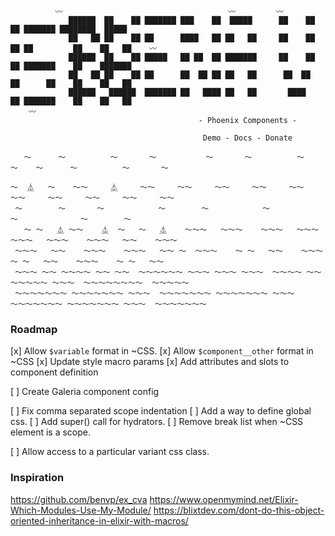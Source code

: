 ```


          〰                                     〰         〰
             ██████  ██    ██ ███████ ███    ██  █████      ██    ██ ██ ███████ ████████  █████
             ██   ██ ██    ██ ██      ████   ██ ██   ██     ██    ██ ██ ██         ██    ██   ██    〰
             ██████  ██    ██ █████   ██ ██  ██ ███████     ██    ██ ██ ███████    ██    ███████
             ██   ██ ██    ██ ██      ██  ██ ██ ██   ██      ██  ██  ██      ██    ██    ██   ██
             ██████   ██████  ███████ ██   ████ ██   ██       ████   ██ ███████    ██    ██   ██
    〰
                                          - Phoenix Components -

                                           Demo - Docs - Donate

   〜      〜          〜       〜           〜       〜          〜       〜    〜      〜          〜       〜

〜  ⏅   〜    〜〜     ⏅     〜〜     〜〜     〜〜     〜〜     〜〜     〜〜     〜〜     〜〜     〜〜     〜〜
 〜        〜       〜            〜        〜            〜           〜              〜        〜
   〜 〜   ⏅ 〜〜    ⏅  〜   〜   ⏅    〜〜〜   〜〜〜    〜〜〜   〜〜〜    〜〜〜   〜〜〜    〜〜〜   〜〜    〜〜〜
 〜〜〜   〜〜    〜〜〜    〜〜〜   〜〜 〜  〜〜〜    〜 〜   〜〜    〜〜〜    〜 〜   〜〜    〜〜〜    〜 〜   〜〜
 〜〜〜 〜〜 〜〜〜〜 〜〜 〜〜  〜〜〜〜〜〜 〜〜〜 〜〜〜 〜〜〜  〜〜〜〜 〜〜 〜〜〜〜〜 〜〜〜  〜〜〜〜〜〜〜〜  〜〜〜〜〜
 〜〜〜〜〜〜〜 〜〜〜〜〜〜〜 〜〜〜  〜〜〜〜〜〜〜 〜〜〜〜〜〜〜 〜〜〜  〜〜〜〜〜〜〜 〜〜〜〜〜〜〜 〜〜〜  〜〜〜〜〜〜〜
```

### Roadmap

[x] Allow `$variable` format in ~CSS.
[x] Allow `$component__other` format in ~CSS
[x] Update style macro params
[x] Add attributes and slots to component definition

[ ] Create Galeria component config

[ ] Fix comma separated scope indentation
[ ] Add a way to define global css.
[ ] Add super() call for hydrators.
[ ] Remove break list when ~CSS element is a scope.

[ ] Allow access to a particular variant css class.

### Inspiration

https://github.com/benvp/ex_cva
https://www.openmymind.net/Elixir-Which-Modules-Use-My-Module/
https://blixtdev.com/dont-do-this-object-oriented-inheritance-in-elixir-with-macros/
